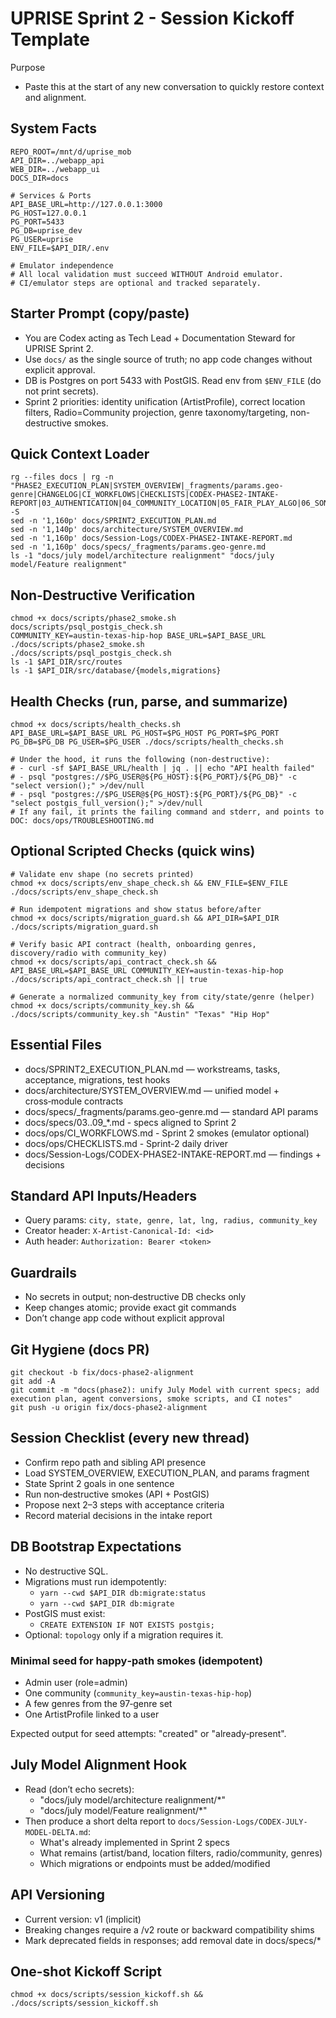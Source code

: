 # UPRISE Sprint 2 - Session Kickoff Template

Purpose
- Paste this at the start of any new conversation to quickly restore context and alignment.

## System Facts
```
REPO_ROOT=/mnt/d/uprise_mob
API_DIR=../webapp_api
WEB_DIR=../webapp_ui
DOCS_DIR=docs

# Services & Ports
API_BASE_URL=http://127.0.0.1:3000
PG_HOST=127.0.0.1
PG_PORT=5433
PG_DB=uprise_dev
PG_USER=uprise
ENV_FILE=$API_DIR/.env

# Emulator independence
# All local validation must succeed WITHOUT Android emulator.
# CI/emulator steps are optional and tracked separately.
```

## Starter Prompt (copy/paste)
- You are Codex acting as Tech Lead + Documentation Steward for UPRISE Sprint 2.
- Use `docs/` as the single source of truth; no app code changes without explicit approval.
- DB is Postgres on port 5433 with PostGIS. Read env from `$ENV_FILE` (do not print secrets).
- Sprint 2 priorities: identity unification (ArtistProfile), correct location filters, Radio=Community projection, genre taxonomy/targeting, non-destructive smokes.

## Quick Context Loader
```
rg --files docs | rg -n "PHASE2_EXECUTION_PLAN|SYSTEM_OVERVIEW|_fragments/params.geo-genre|CHANGELOG|CI_WORKFLOWS|CHECKLISTS|CODEX-PHASE2-INTAKE-REPORT|03_AUTHENTICATION|04_COMMUNITY_LOCATION|05_FAIR_PLAY_ALGO|06_SONG_MANAGEMENT|07_DISCOVERY_MAP|08_EVENTS|09_PROMOTIONS_BUSINESS" -S
sed -n '1,160p' docs/SPRINT2_EXECUTION_PLAN.md
sed -n '1,140p' docs/architecture/SYSTEM_OVERVIEW.md
sed -n '1,160p' docs/Session-Logs/CODEX-PHASE2-INTAKE-REPORT.md
sed -n '1,160p' docs/specs/_fragments/params.geo-genre.md
ls -1 "docs/july model/architecture realignment" "docs/july model/Feature realignment"
```

## Non‑Destructive Verification
```
chmod +x docs/scripts/phase2_smoke.sh docs/scripts/psql_postgis_check.sh
COMMUNITY_KEY=austin-texas-hip-hop BASE_URL=$API_BASE_URL ./docs/scripts/phase2_smoke.sh
./docs/scripts/psql_postgis_check.sh
ls -1 $API_DIR/src/routes
ls -1 $API_DIR/src/database/{models,migrations}
```

## Health Checks (run, parse, and summarize)
```
chmod +x docs/scripts/health_checks.sh
API_BASE_URL=$API_BASE_URL PG_HOST=$PG_HOST PG_PORT=$PG_PORT PG_DB=$PG_DB PG_USER=$PG_USER ./docs/scripts/health_checks.sh

# Under the hood, it runs the following (non-destructive):
# - curl -sf $API_BASE_URL/health | jq . || echo "API health failed"
# - psql "postgres://$PG_USER@${PG_HOST}:${PG_PORT}/${PG_DB}" -c "select version();" >/dev/null
# - psql "postgres://$PG_USER@${PG_HOST}:${PG_PORT}/${PG_DB}" -c "select postgis_full_version();" >/dev/null
# If any fail, it prints the failing command and stderr, and points to DOC: docs/ops/TROUBLESHOOTING.md
```

## Optional Scripted Checks (quick wins)
```
# Validate env shape (no secrets printed)
chmod +x docs/scripts/env_shape_check.sh && ENV_FILE=$ENV_FILE ./docs/scripts/env_shape_check.sh

# Run idempotent migrations and show status before/after
chmod +x docs/scripts/migration_guard.sh && API_DIR=$API_DIR ./docs/scripts/migration_guard.sh

# Verify basic API contract (health, onboarding genres, discovery/radio with community_key)
chmod +x docs/scripts/api_contract_check.sh && API_BASE_URL=$API_BASE_URL COMMUNITY_KEY=austin-texas-hip-hop ./docs/scripts/api_contract_check.sh || true

# Generate a normalized community_key from city/state/genre (helper)
chmod +x docs/scripts/community_key.sh && ./docs/scripts/community_key.sh "Austin" "Texas" "Hip Hop"
```

## Essential Files
- docs/SPRINT2_EXECUTION_PLAN.md — workstreams, tasks, acceptance, migrations, test hooks
- docs/architecture/SYSTEM_OVERVIEW.md — unified model + cross‑module contracts
- docs/specs/_fragments/params.geo-genre.md — standard API params
- docs/specs/03..09_*.md - specs aligned to Sprint 2
- docs/ops/CI_WORKFLOWS.md - Sprint 2 smokes (emulator optional)
- docs/ops/CHECKLISTS.md - Sprint-2 daily driver
- docs/Session-Logs/CODEX-PHASE2-INTAKE-REPORT.md — findings + decisions

## Standard API Inputs/Headers
- Query params: `city, state, genre, lat, lng, radius, community_key`
- Creator header: `X-Artist-Canonical-Id: <id>`
- Auth header: `Authorization: Bearer <token>`

## Guardrails
- No secrets in output; non‑destructive DB checks only
- Keep changes atomic; provide exact git commands
- Don’t change app code without explicit approval

## Git Hygiene (docs PR)
```
git checkout -b fix/docs-phase2-alignment
git add -A
git commit -m "docs(phase2): unify July Model with current specs; add execution plan, agent conversions, smoke scripts, and CI notes"
git push -u origin fix/docs-phase2-alignment
```

## Session Checklist (every new thread)
- Confirm repo path and sibling API presence
- Load SYSTEM_OVERVIEW, EXECUTION_PLAN, and params fragment
- State Sprint 2 goals in one sentence
- Run non‑destructive smokes (API + PostGIS)
- Propose next 2–3 steps with acceptance criteria
- Record material decisions in the intake report

## DB Bootstrap Expectations
- No destructive SQL.
- Migrations must run idempotently:
  - `yarn --cwd $API_DIR db:migrate:status`
  - `yarn --cwd $API_DIR db:migrate`
- PostGIS must exist:
  - `CREATE EXTENSION IF NOT EXISTS postgis;`
- Optional: `topology` only if a migration requires it.

### Minimal seed for happy‑path smokes (idempotent)
- Admin user (role=admin)
- One community (`community_key=austin-texas-hip-hop`)
- A few genres from the 97‑genre set
- One ArtistProfile linked to a user

Expected output for seed attempts: "created" or "already‑present".

## July Model Alignment Hook
- Read (don’t echo secrets):
  - "docs/july model/architecture realignment/*"
  - "docs/july model/Feature realignment/*"
- Then produce a short delta report to `docs/Session-Logs/CODEX-JULY-MODEL-DELTA.md`:
  - What's already implemented in Sprint 2 specs
  - What remains (artist/band, location filters, radio/community, genres)
  - Which migrations or endpoints must be added/modified

## API Versioning
- Current version: v1 (implicit)
- Breaking changes require a /v2 route or backward compatibility shims
- Mark deprecated fields in responses; add removal date in docs/specs/*

## One-shot Kickoff Script
```
chmod +x docs/scripts/session_kickoff.sh && ./docs/scripts/session_kickoff.sh
```

